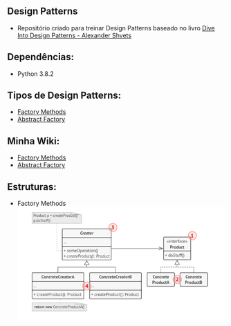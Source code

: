 ## Design Patterns
* Repositório criado para treinar Design Patterns baseado no livro [Dive Into Design Patterns - Alexander Shvets](https://refactoring.guru/design-patterns/book)

## Dependências:
* Python 3.8.2

## Tipos de Design Patterns:
* [Factory Methods](https://refactoring.guru/design-patterns/factory-method)
* [Abstract Factory](https://refactoring.guru/pt-br/design-patterns/abstract-factory)

## Minha Wiki:
* [Factory Methods](https://github.com/thiagoheron1/design-patterns/wiki/Factory-Methods)
* [Abstract Factory]()

## Estruturas:
* Factory Methods
![Screenshot Structure of Factory Method](https://github.com/thiagoheron1/design-patterns/blob/factory-method/images/structure_factory_method.png)